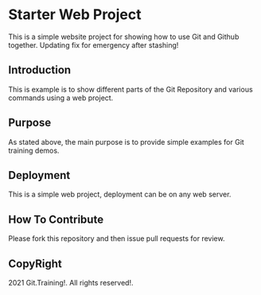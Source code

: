 # Starter Web Project

This is a simple website project for
showing how to use Git and Github together. Updating fix for emergency after stashing!

## Introduction

This is example is to show different parts of the Git Repository and various commands using a web project.

## Purpose

As stated above, the main purpose is to provide simple examples for Git training demos.

## Deployment

This is a simple web project, deployment can be on any web server.

## How To Contribute

Please fork this repository and then issue pull requests for review.

## CopyRight

2021 Git.Training!. All rights reserved!.